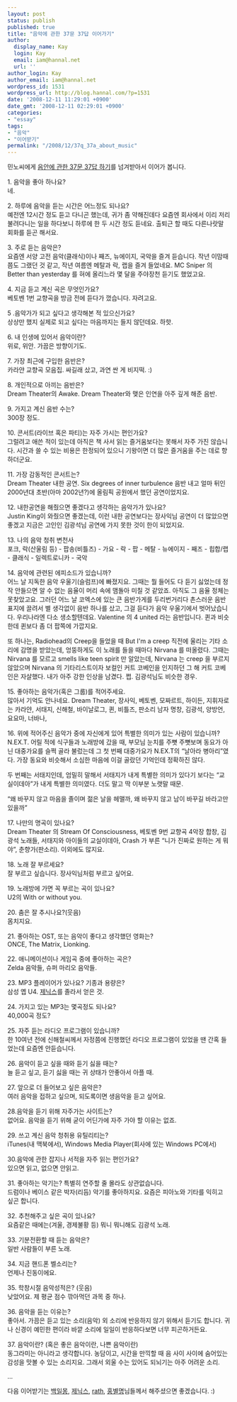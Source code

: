 ```yaml
---
layout: post
status: publish
published: true
title: "음악에 관한 37문 37답 이어가기"
author:
  display_name: Kay
  login: Kay
  email: iam@hannal.net
  url: ''
author_login: Kay
author_email: iam@hannal.net
wordpress_id: 1531
wordpress_url: http://blog.hannal.com/?p=1531
date: '2008-12-11 11:29:01 +0900'
date_gmt: '2008-12-11 02:29:01 +0900'
categories:
- "essay"
tags:
- "음악"
- "이어받기"
permalink: "/2008/12/37q_37a_about_music"
---
```

<p>민노씨에게 <a href="http://minoci.net/678">음안에 관한 37문 37답 하기</a>를 넘겨받아서 이어가 봅니다.</p>
<p>1. 음악을 좋아 하나요?<br />
네.</p>
<p>2. 하루에 음악을 듣는 시간은 어느정도 되나요?<br />
예전엔 12시간 정도 듣고 다니곤 했는데, 귀가 좀 약해진데다 요즘엔 회사에서 이리 저리 불려다니는 일을 하다보니 하루에 한 두 시간 정도 듣네요. 출퇴근 할 때도 다른나랏말 회화를 듣곤 해서요.</p>
<p>3. 주로 듣는 음악은?<br />
요즘엔 서양 고전 음악(클래식)이나 째즈, 뉴에이지, 국악을 즐겨 듣습니다. 작년 이맘때쯤도 그랬던 것 같고, 작년 여름엔 메탈과 락, 랩을 즐겨 들었네요. MC Sniper 의 Better than yesterday 를 혀에 올리느라 몇 달을 주야장천 듣기도 했었고요.</p>
<p>4. 지금 듣고 계신 곡은 무엇인가요?<br />
베토벤 1번 교향곡을 방금 전에 듣다가 껐습니다. 자려고요.</p>
<p>5 .음악가가 되고 싶다고 생각해본 적 있으신가요?<br />
상상만 했지 실제로 되고 싶다는 마음까지는 들지 않던데요. 하핫.</p>
<p>6. 내 인생에 있어서 음악이란?<br />
위로, 위안. 가끔은 방향이기도.</p>
<p>7. 가장 최근에 구입한 음반은?<br />
카라얀 교향곡 모음집. 싸길래 샀고, 과연 싼 게 비지떡. :)</p>
<p>8. 개인적으로 아끼는 음반은?<br />
Dream Theater의 Awake. Dream Theater와 맺은 인연을 아주 깊게 해준 음반.</p>
<p>9. 가지고 계신 음반 수는?<br />
300장 정도.</p>
<p>10. 콘서트(라이브 혹은 파티)는 자주 가시는 편인가요?<br />
그럴려고 애쓴 적이 있는데 아직은 책 사서 읽는 즐거움보다는 못해서 자주 가진 않습니다. 시간과 쓸 수 있는 비용은 한정되어 있으니 기왕이면 더 많은 즐거움을 주는 데로 향하더군요.</p>
<p>11. 가장 감동적인 콘서트는?<br />
Dream Theater 내한 공연. Six degrees of inner turbulence 음반 내고 얼마 뒤인 2000년대 초반(아마 2002년?)에 올림픽 공원에서 했던 공연이었지요.</p>
<p>12. 내한공연을 해줬으면 좋겠다고 생각하는 음악가가 있나요?<br />
Justin King이 와줬으면 좋겠는데, 이런 내한 공연보다는 장사익님 공연이 더 많았으면 좋겠고 지금은 고인인 김광석님 공연에 가지 못한 것이 한이 되었지요.</p>
<p>13. 나의 음악 청취 변천사<br />
포크, 락(산울림 등) - 팝송(비틀즈) - 가요 - 락 - 팝 - 메탈 - 뉴에이지 - 째즈 - 힙합/랩 - 클래식 - 일렉트로니카 - 국악</p>
<p>14. 음악에 관련된 에피소드가 있습니까?<br />
어느 날 지독한 음악 우울기(슬럼프)에 빠졌지요. 그때는 뭘 들어도 다 듣기 싫었는데 정작 안들으면 알 수 없는 음율이 머리 속에 맴돌아 미칠 것 같았죠. 아직도 그 음율 정체는 못찾았고요. 그러던 어느 날 코엑스에 있는 큰 음반가게를 두리번거리다 촌스러운 음반 표지에 끌려서 별 생각없이 음반 하나를 샀고, 그걸 듣다가 음악 우울기에서 벗어났습니다. 우리나라엔 다소 생소할텐데요. Valentine 의 4 united 라는 음반입니다. 퀸과 비슷한데 퀸보다 좀 더 팝쪽에 가깝지요.</p>
<p>또 하나는, Radiohead의 Creep을 들었을 때 But I'm a creep 직전에 울리는 기타 소리에 감명을 받았는데, 엉뚱하게도 이 노래를 들을 때마다 Nirvana 를 떠올렸다. 그때는 Nirvana 를 모르고 smells like teen spirit 만 알았는데, Nirvana 는 creep 을 부르지 않았으며 Nirvana 의 기타리스트이자 보컬인 커트 코베인을 인지하던 그 해 커트 코베인은 자살했다. 내가 아주 강한 인상을 남겼다. 쩝. 김광석님도 비슷한 경우.</p>
<p>15. 좋아하는 음악가(혹은 그룹)를 적어주세요.<br />
많아서 기억도 안나네요. Dream Theater, 장사익, 베토벤, 모짜르트, 하이든, 지휘자로는 카라얀, 서태지, 신해철, 바이날로그, 퀸, 비틀즈, 판소리 남자 명창, 김광석, 양방언, 요요마, 너바나,</p>
<p>16. 위에 적어주신 음악가 중에 자신에게 있어 특별한 의미가 있는 사람이 있습니까?<br />
N.EX.T. 어릴 적에 식구들과 노래방에 갔을 때, 부모님 눈치를 주뼛 주뼛보며 동요가 아닌 대중가요를 슬쩍 골라 불렀는데 그 첫 번째 대중가요가 N.EX.T의 “날아라 병아리”였다. 가장 동요와 비슷해서 소심한 마음에 이걸 골랐던 기억인데 정확하진 않다.</p>
<p>두 번째는 서태지인데, 엄밀히 말해서 서태지가 내게 특별한 의미가 있다기 보다는 “교실이데아”가 내게 특별한 의미였다. 더도 말고 딱 이부분 노랫말 때문.</p>
<p>“왜 바꾸지 않고 마음을 졸이며 젊은 날을 헤맬까, 왜 바꾸지 않고 남이 바꾸길 바라고만 있을까”</p>
<p>17. 나만의 명곡이 있나요?<br />
Dream Theater 의 Stream Of Consciousness, 베토벤 9번 교향곡 4악장 합창, 김광석 노래들, 서태지와 아이들의 교실이데아, Crash 가 부른 “니가 진짜로 원하는 게 뭐야”, 춘향가(판소리). 이외에도 많지요.</p>
<p>18. 노래 잘 부르세요?<br />
잘 부르고 싶습니다. 장사익님처럼 부르고 싶어요.</p>
<p>19. 노래방에 가면 꼭 부르는 곡이 있나요?<br />
U2의 With or without you.</p>
<p>20. 춤은 잘 추시나요?(웃음)<br />
몸치지요.</p>
<p>21. 좋아하는 OST, 또는 음악이 좋다고 생각했던 영화는?<br />
ONCE, The Matrix, Lionking.</p>
<p>22. 애니메이션이나 게임곡 중에 좋아하는 곡은?<br />
Zelda 음악들, 슈퍼 마리오 음악들.</p>
<p>23. MP3 플레이어가 있나요? 기종과 용량은?<br />
삼성 옙 U4. <a href="http://xenix.dj">제닉스</a>를 졸라서 얻은 것.</p>
<p>24. 가지고 있는 MP3는 몇곡정도 되나요?<br />
40,000곡 정도?</p>
<p>25. 자주 듣는 라디오 프로그램이 있습니까?<br />
한 10여년 전에 신해철씨께서 자정쯤에 진행했던 라디오 프로그램이 있었을 땐 간혹 들었는데 요즘엔 안듣습니다.</p>
<p>26. 음악이 듣고 싶을 때와 듣기 싫을 때는?<br />
늘 듣고 싶고, 듣기 싫을 때는 귀 상태가 안좋아서 아플 때.</p>
<p>27. 앞으로 더 들어보고 싶은 음악은?<br />
여러 음악을 접하고 싶으며, 되도록이면 생음악을 듣고 싶어요.</p>
<p>28.음악을 듣기 위해 자주가는 사이트는?<br />
없어요. 음악을 듣기 위해 굳이 어딘가에 자주 가야 할 이유는 없죠.</p>
<p>29. 쓰고 계신 음악 청취용 유틸리티는?<br />
iTunes(내 맥북에서), Windows Media Player(회사에 있는 Windows PC에서)</p>
<p>30.음악에 관한 잡지나 서적을 자주 읽는 편인가요?<br />
있으면 읽고, 없으면 안읽고.</p>
<p>31. 좋아하는 악기는? 특별히 연주할 줄 몰라도 상관없습니다.<br />
드럼이나 베이스 같은 박자(리듬) 악기를 좋아하지요. 요즘은 피아노와 기타를 익히고 싶곤 합니다.</p>
<p>32. 추천해주고 싶은 곡이 있나요?<br />
요즘같은 때에는(겨울, 경제불황 등) 뭐니 뭐니해도 김광석 노래.</p>
<p>33. 기분전환할 때 듣는 음악은?<br />
일반 사람들이 부른 노래.</p>
<p>34. 지금 핸드폰 벨소리는?<br />
언제나 진동이에요.</p>
<p>35. 학창시절 음악성적은? (웃음)<br />
낮았어요. 제 평균 점수 깎아먹던 과목 중 하나.</p>
<p>36. 음악을 듣는 이유는?<br />
좋아서. 가끔은 듣고 있는 소리(음악) 외 소리에 반응하지 않기 위해서 듣기도 합니다. 귀나 신경이 예민한 편이라 바깥 소리에 일일이 반응하다보면 너무 피곤하거든요.</p>
<p>37. 음악이란? (혹은 좋은 음악이란, 나쁜 음악이란)<br />
동그라미는 아니라고 생각합니다. 농담이고, 시간을 만끽할 때 음 사이 사이에 숨어있는 감성을 맛볼 수 있는 소리지요. 그래서 외울 수는 있어도 되뇌기는 아주 어려운 소리.</p>
<p>...</p>
<p>다음 이어받기는 <a href="http://www.crackradio.com">백일몽</a>, <a href="http://xenix.dj">제닉스</a>, <a href="http://www.xrath.com">rath</a>, <a href="http://www.hjazz.com/">홍별명</a>님들께서 해주셨으면 좋겠습니다. :)</p>
